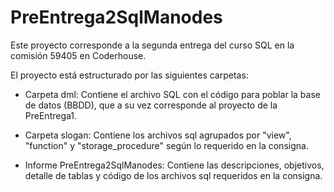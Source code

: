 # PreEntrega2SqlManodes

Este proyecto corresponde a la segunda entrega del curso SQL en la comisión 59405 en Coderhouse.

El proyecto está estructurado por las siguientes carpetas:

- Carpeta dml: Contiene el archivo SQL con el código para poblar la base de datos (BBDD), que a su vez corresponde al proyecto de la PreEntrega1.

- Carpeta slogan: Contiene los archivos sql agrupados por "view", "function" y "storage_procedure" según lo requerido en la consigna.

- Informe PreEntrega2SqlManodes: Contiene las descripciones, objetivos, detalle de tablas y código de los archivos sql requeridos en la consigna.
